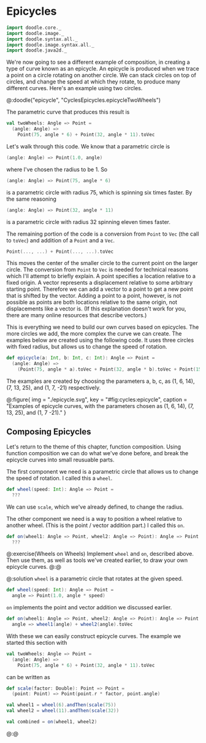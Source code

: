 # Epicycles

```scala mdoc:invisible
import doodle.core._
import doodle.image._
import doodle.syntax.all._
import doodle.image.syntax.all._
import doodle.java2d._
```

We're now going to see a different example of composition, in creating a type of curve known as an epicycle. 
An epicycle is produced when we trace a point on a circle rotating on another circle. 
We can stack circles on top of circles, and change the speed at which they rotate, to produce many different curves. 
Here's an example using two circles.

@:doodle("epicycle", "CyclesEpicycles.epicycleTwoWheels")

The parametric curve that produces this result is

```scala mdoc:silent
val twoWheels: Angle => Point =
  (angle: Angle) =>
    Point(75, angle * 6) + Point(32, angle * 11).toVec
```

Let's walk through this code. We know that a parametric circle is

```scala mdoc:silent
(angle: Angle) => Point(1.0, angle)
```

where I've chosen the radius to be 1. So

```scala mdoc:silent
(angle: Angle) => Point(75, angle * 6)
```

is a parametric circle with radius 75, which is spinning six times faster.
By the same reasoning

```scala mdoc:silent
(angle: Angle) => Point(32, angle * 11)
```

is a parametric circle with radius 32 spinning eleven times faster.

The remaining portion of the code is a conversion from `Point` to `Vec` (the call to `toVec`) and addition of a `Point` and a `Vec`. 

```scala
Point(..., ...) + Point(..., ...).toVec
```

This moves the center of the smaller circle to the current point on the larger circle. 
The conversion from `Point` to `Vec` is needed for technical reasons which I'll attempt to briefly explain. 
A point specifies a location relative to a fixed origin. 
A vector represents a displacement relative to some arbitrary starting point. 
Therefore we can add a vector to a point to get a new point that is shifted by the vector.
Adding a point to a point, however, is not possible as points are both locations relative to the same origin, not displacements like a vector is.
(If this explanation doesn't work for you, there are many online resources that describe vectors.)

This is everything we need to build our own curves based on epicycles.
The more circles we add, the more complex the curve we can create.
The examples below are created using the following code. 
It uses three circles with fixed radius, but allows us to change the speed of rotation.

```scala
def epicycle(a: Int, b: Int, c: Int): Angle => Point =
  (angle: Angle) =>
    (Point(75, angle * a).toVec + Point(32, angle * b).toVec + Point(15, angle * c).toVec).toPoint
```

The examples are created by choosing the parameters a, b, c, as (1, 6, 14), (7, 13, 25), and (1, 7, -21) respectively.

@:figure{ img = "./epicycle.svg", key = "#fig:cycles:epicycle", caption = "Examples of epicycle curves, with the parameters chosen as (1, 6, 14), (7, 13, 25), and (1, 7 -21)." }


## Composing Epicycles

Let's return to the theme of this chapter, function composition.
Using function composition we can do what we've done before,
and break the epicycle curves into small reusuable parts.

The first component we need is a parametric circle that allows us to change the speed of rotation.
I called this a `wheel`.

```scala
def wheel(speed: Int): Angle => Point =
  ???
```

We can use `scale`, which we've already defined, to change the radius.

The other component we need is a way to position a wheel relative to another wheel. 
(This is the point / vector addition part.)
I called this `on`.

```scala
def on(wheel1: Angle => Point, wheel2: Angle => Point): Angle => Point =
  ???
```


@:exercise(Wheels on Wheels)
Implement `wheel` and `on`, described above. 
Then use them, as well as tools we've created earlier, to draw your own epicycle curves.
@:@

@:solution
`wheel` is a parametric circle that rotates at the given speed.

```scala mdoc:silent
def wheel(speed: Int): Angle => Point =
  angle => Point(1.0, angle * speed)
```

`on` implements the point and vector addition we discussed earlier.

```scala mdoc:silent
def on(wheel1: Angle => Point, wheel2: Angle => Point): Angle => Point =
  angle => wheel1(angle) + wheel2(angle).toVec
```

With these we can easily construct epicycle curves. 
The example we started this section with

```scala
val twoWheels: Angle => Point =
  (angle: Angle) =>
    Point(75, angle * 6) + Point(32, angle * 11).toVec
```

can be written as

```scala mdoc:invisible
def scale(factor: Double): Point => Point =
  (point: Point) => Point(point.r * factor, point.angle)
```
```scala mdoc:silent
val wheel1 = wheel(6).andThen(scale(75))
val wheel2 = wheel(11).andThen(scale(32))

val combined = on(wheel1, wheel2)
```
@:@
